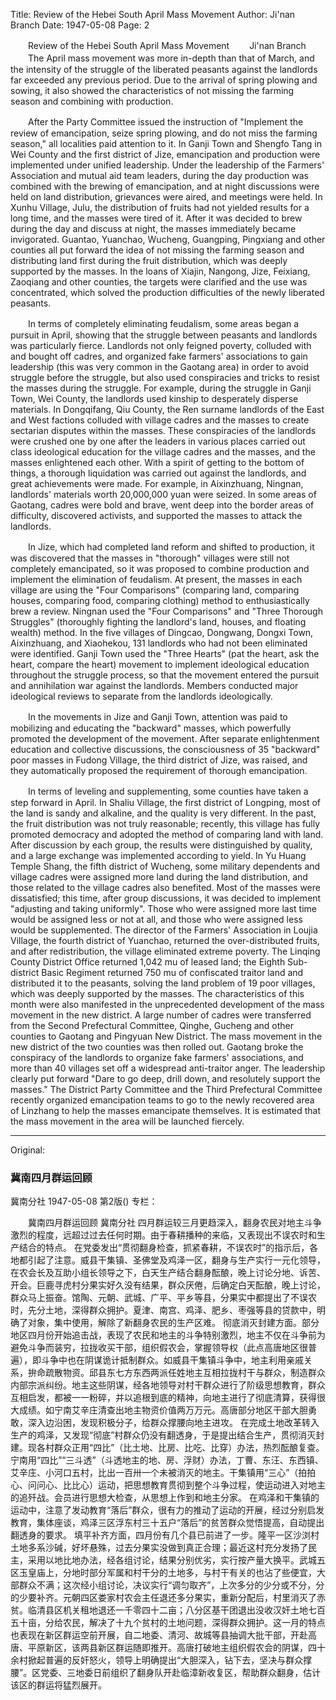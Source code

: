 Title: Review of the Hebei South April Mass Movement
Author: Ji'nan Branch
Date: 1947-05-08
Page: 2

　　Review of the Hebei South April Mass Movement
　　Ji'nan Branch
　　The April mass movement was more in-depth than that of March, and the intensity of the struggle of the liberated peasants against the landlords far exceeded any previous period. Due to the arrival of spring plowing and sowing, it also showed the characteristics of not missing the farming season and combining with production.

　　After the Party Committee issued the instruction of "Implement the review of emancipation, seize spring plowing, and do not miss the farming season," all localities paid attention to it. In Ganji Town and Shengfo Tang in Wei County and the first district of Jize, emancipation and production were implemented under unified leadership. Under the leadership of the Farmers' Association and mutual aid team leaders, during the day production was combined with the brewing of emancipation, and at night discussions were held on land distribution, grievances were aired, and meetings were held. In Xunhu Village, Julu, the distribution of fruits had not yielded results for a long time, and the masses were tired of it. After it was decided to brew during the day and discuss at night, the masses immediately became invigorated. Guantao, Yuanchao, Wucheng, Guangping, Pingxiang and other counties all put forward the idea of not missing the farming season and distributing land first during the fruit distribution, which was deeply supported by the masses. In the loans of Xiajin, Nangong, Jize, Feixiang, Zaoqiang and other counties, the targets were clarified and the use was concentrated, which solved the production difficulties of the newly liberated peasants.

　　In terms of completely eliminating feudalism, some areas began a pursuit in April, showing that the struggle between peasants and landlords was particularly fierce. Landlords not only feigned poverty, colluded with and bought off cadres, and organized fake farmers' associations to gain leadership (this was very common in the Gaotang area) in order to avoid struggle before the struggle, but also used conspiracies and tricks to resist the masses during the struggle. For example, during the struggle in Ganji Town, Wei County, the landlords used kinship to desperately disperse materials. In Dongqifang, Qiu County, the Ren surname landlords of the East and West factions colluded with village cadres and the masses to create sectarian disputes within the masses. These conspiracies of the landlords were crushed one by one after the leaders in various places carried out class ideological education for the village cadres and the masses, and the masses enlightened each other. With a spirit of getting to the bottom of things, a thorough liquidation was carried out against the landlords, and great achievements were made. For example, in Aixinzhuang, Ningnan, landlords' materials worth 20,000,000 yuan were seized. In some areas of Gaotang, cadres were bold and brave, went deep into the border areas of difficulty, discovered activists, and supported the masses to attack the landlords.

　　In Jize, which had completed land reform and shifted to production, it was discovered that the masses in "thorough" villages were still not completely emancipated, so it was proposed to combine production and implement the elimination of feudalism. At present, the masses in each village are using the "Four Comparisons" (comparing land, comparing houses, comparing food, comparing clothing) method to enthusiastically brew a review. Ningnan used the "Four Comparisons" and "Three Thorough Struggles" (thoroughly fighting the landlord's land, houses, and floating wealth) method. In the five villages of Dingcao, Dongwang, Dongxi Town, Aixinzhuang, and Xiaohekou, 131 landlords who had not been eliminated were identified. Ganji Town used the "Three Hearts" (pat the heart, ask the heart, compare the heart) movement to implement ideological education throughout the struggle process, so that the movement entered the pursuit and annihilation war against the landlords. Members conducted major ideological reviews to separate from the landlords ideologically.

　　In the movements in Jize and Ganji Town, attention was paid to mobilizing and educating the "backward" masses, which powerfully promoted the development of the movement. After separate enlightenment education and collective discussions, the consciousness of 35 "backward" poor masses in Fudong Village, the third district of Jize, was raised, and they automatically proposed the requirement of thorough emancipation.

　　In terms of leveling and supplementing, some counties have taken a step forward in April. In Shaliu Village, the first district of Longping, most of the land is sandy and alkaline, and the quality is very different. In the past, the fruit distribution was not truly reasonable; recently, this village has fully promoted democracy and adopted the method of comparing land with land. After discussion by each group, the results were distinguished by quality, and a large exchange was implemented according to yield. In Yu Huang Temple Shang, the fifth district of Wucheng, some military dependents and village cadres were assigned more land during the land distribution, and those related to the village cadres also benefited. Most of the masses were dissatisfied; this time, after group discussions, it was decided to implement "adjusting and taking uniformly". Those who were assigned more last time would be assigned less or not at all, and those who were assigned less would be supplemented. The director of the Farmers' Association in Loujia Village, the fourth district of Yuanchao, returned the over-distributed fruits, and after redistribution, the village eliminated extreme poverty. The Linqing County District Office returned 1,042 mu of leased land; the Eighth Sub-district Basic Regiment returned 750 mu of confiscated traitor land and distributed it to the peasants, solving the land problem of 19 poor villages, which was deeply supported by the masses. The characteristics of this month were also manifested in the unprecedented development of the mass movement in the new district. A large number of cadres were transferred from the Second Prefectural Committee, Qinghe, Gucheng and other counties to Gaotang and Pingyuan New District. The mass movement in the new district of the two counties was then rolled out. Gaotang broke the conspiracy of the landlords to organize fake farmers' associations, and more than 40 villages set off a widespread anti-traitor anger. The leadership clearly put forward "Dare to go deep, drill down, and resolutely support the masses." The District Party Committee and the Third Prefectural Committee recently organized emancipation teams to go to the newly recovered area of ​​Linzhang to help the masses emancipate themselves. It is estimated that the mass movement in the area will be launched fiercely.



<hr /> 

Original: 


### 冀南四月群运回顾
冀南分社
1947-05-08
第2版()
专栏：

　　冀南四月群运回顾
    冀南分社
    四月群运较三月更趋深入，翻身农民对地主斗争激烈的程度，远超过过去任何时期。由于春耕播种的来临，又表现出不误农时和生产结合的特点。
    在党委发出“贯彻翻身检查，抓紧春耕，不误农时”的指示后，各地都引起了注意。威县干集镇、圣佛堂及鸡泽一区，翻身与生产实行一元化领导，在农会长及互助小组长领导之下，白天生产结合翻身酝酿，晚上讨论分地、诉苦、开会。巨鹿寻虎村分果实好久没有结果，群众厌倦，后确定白天酝酿，晚上讨论，群众马上振奋。馆陶、元朝、武城、广平、平乡等县，分果实中都提出了不误农时，先分土地，深得群众拥护。夏津、南宫、鸡泽、肥乡、枣强等县的贷款中，明确了对象，集中使用，解除了新翻身农民的生产区难。
    彻底消灭封建方面。部分地区四月份开始追击战，表现了农民和地主的斗争特别激烈，地主不仅在斗争前为避免斗争而装穷，拉拢收买干部，组织假农会，掌握领导权（此点高唐地区很普遍），即斗争中也在阴谋诡计抵制群众。如威县干集镇斗争中，地主利用亲戚关系，拚命疏散物资。邱县东七方东西两派任姓地主互相拉拢村干与群众，制造群众内部宗派纠纷。地主这些阴谋，经各地领导对村干群众进行了阶级思想教育，群众互相启发，都被一一粉碎，并以追根到底的精神，向地主进行了彻底清算，获得很大成绩。如宁南艾辛庄清查出地主物资价值两万万元。高唐部分地区干部大胆勇敢，深入边沿困，发现积极分子，给群众撑腰向地主进攻。
    在完成土地改革转入生产的鸡泽，又发现“彻底”村群众仍没有翻透身，于是提出结合生产，贯彻消灭封建。现各村群众正用“四比”（比土地、比房、比吃、比穿）办法，热烈酝酿复查。宁南用“四比”“三斗透”（斗透地主的地、房、浮财）办法，丁曹、东汪、东西镇、艾辛庄、小河口五村，比出一百卅一个未被消灭的地主。干集镇用“三心”（拍拍心、问问心、比比心）运动，把思想教育贯彻到整个斗争过程，使运动进入对地主的追歼战。会员进行思想大检查，从思想上作到和地主分家。
    在鸡泽和干集镇的运动中，注意了发动教育“落后”群众，很有力的推动了运动的开展，经过分别启发教育，集体座谈，鸡泽三区浮东村三十五户“落后”的贫苦群众觉悟提高，自动提出翻透身的要求。
    填平补齐方面，四月份有几个县已前进了一步。隆平一区沙浏村土地多系沙碱，好坏悬殊，过去分果实没做到真正合理；最近这村充分发扬了民主，采用以地比地办法，经各组讨论，结果分别优劣，实行按产量大换平。武城五区玉皇庙上，分地时部分军属和村干分的土地多，与村干有关的也沾了些便宜，大部群众不满；这次经小组讨论，决议实行“调匀取齐”，上次多分的少分或不分，分的少要补齐。元朝四区娄家村农会主任退还多分果实，重新分配后，村里消灭了赤贫。临清县区机关租地退还一千零四十二亩；八分区基干团退出没收汉奸土地七百五十亩，分给农民，解决了十九个贫村的土地问题，深得群众拥护。这一月的特点也表现在新区群运空前开展，自二地委、清河、故城等县抽调大批干部，开赴高唐、平原新区，该两县新区群运随即推开。高唐打破地主组织假农会的阴谋，四十余村掀起普遍的反奸怒火，领导上明确提出“大胆深入，钻下去，坚决与群众撑腰”。区党委、三地委日前组织了翻身队开赴临漳新收复区，帮助群众翻身，估计该区的群运将猛烈展开。
